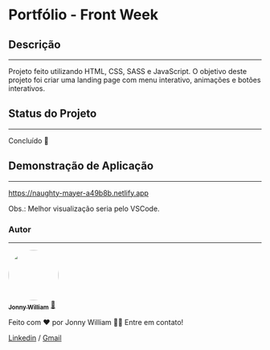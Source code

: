 # Portfólio - Front Week
###
## Descrição
---
Projeto feito utilizando HTML, CSS, SASS e JavaScript. 
O objetivo deste projeto foi criar uma landing page com menu interativo, animações e botões interativos.

## Status do Projeto
---
Concluído 🚀

## Demonstração de Aplicação
---
https://naughty-mayer-a49b8b.netlify.app

Obs.: Melhor visualização seria pelo VSCode.

### Autor
---

<a href="https://media-exp3.licdn.com/dms/image/C4E03AQHXPzV0bbW-tA/profile-displayphoto-shrink_800_800/0/1612268887607?e=1632355200&v=beta&t=epE32_QObuqcltUUIL6hGTLiysURXnfjEzQcwm6PY6I">
 <img style="border-radius: 50%;" src="https://media-exp3.licdn.com/dms/image/C4E03AQHXPzV0bbW-tA/profile-displayphoto-shrink_800_800/0/1612268887607?e=1632355200&v=beta&t=epE32_QObuqcltUUIL6hGTLiysURXnfjEzQcwm6PY6I" width="100px;" alt=""/>
 <br />
 <sub><b>Jonny William</b></sub></a> <a href="https://www.instagram.com/jonnywilliampr/" title="Jonny">🚀</a>


Feito com ❤️ por Jonny William 👋🏽 Entre em contato!

[Linkedin](https://www.linkedin.com/in/jonnywilliampr/) / 
[Gmail](mailto:jonnywilliampr@gmail.com)
